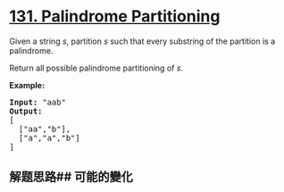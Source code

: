 # [131. Palindrome Partitioning](https://leetcode-cn.com/problems/palindrome-partitioning/)
Given a string _s_, partition _s_ such that every substring of the partition is a palindrome.

Return all possible palindrome partitioning of _s_.

**Example:**


<pre><strong>Input:</strong> &#34;aab&#34;
<strong>Output:</strong>
[
  [&#34;aa&#34;,&#34;b&#34;],
  [&#34;a&#34;,&#34;a&#34;,&#34;b&#34;]
]
</pre>

## 解题思路## 可能的變化